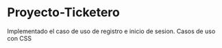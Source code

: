 # Proyecto-Ticketero
Implementado el caso de uso de registro e inicio de sesion.
Casos de uso con CSS
